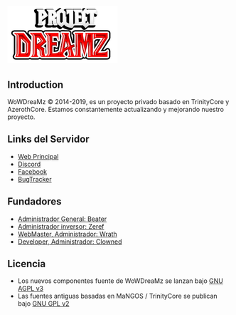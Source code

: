 # ![logo](https://github.com/ClownedDev/Project-DreaMz/blob/master/prodreamz.png)

## Introduction

WoWDreaMz © 2014-2019, es un proyecto privado basado en TrinityCore y AzerothCore. 
Estamos constantemente actualizando y mejorando nuestro proyecto.


## Links del Servidor

- [Web Principal](https://www.wowdreamz.com/)
- [Discord](https://discord.gg/WSVepsA)
- [Facebook](https://www.facebook.com/WoWDreamZ/)
- [BugTracker](https://www.wowdreamz.com/bugtracker/)

## Fundadores

- [Administrador General: Beater](https://www.facebook.com/leo.leytes.5)
- [Administrador inversor: Zeref](https://www.facebook.com/enrique.c.rodriguez.73)
- [WebMaster, Administrador: Wrath](https://www.facebook.com/tristemelodia2012)
- [Developer, Administrador: Clowned](https://www.facebook.com/terryseytu)

## Licencia

- Los nuevos componentes fuente de WoWDreaMz se lanzan bajo [GNU AGPL v3](https://github.com/ClownedDev/Project-DreaMz/blob/master/LICENSE-AGPL3)
- Las fuentes antiguas basadas en MaNGOS / TrinityCore se publican bajo [GNU GPL v2](https://github.com/ClownedDev/Project-DreaMz/blob/master/LICENSE-GPL2)
